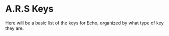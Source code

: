 # A.R.S Keys
Here will be a basic list of the keys for Echo, organized by what type of key they are.